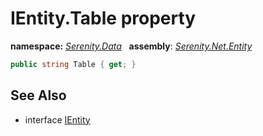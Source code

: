 # IEntity.Table property
**namespace:** *[Serenity.Data](../../README.md#serenity.data-namespace)*   **assembly**: *[Serenity.Net.Entity](../../README.md)*

```csharp
public string Table { get; }
```

## See Also

* interface [IEntity](../IEntity.md)